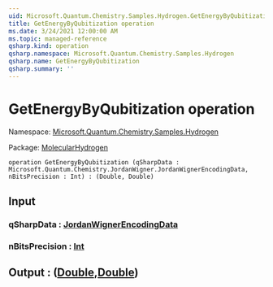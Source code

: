```yaml
---
uid: Microsoft.Quantum.Chemistry.Samples.Hydrogen.GetEnergyByQubitization
title: GetEnergyByQubitization operation
ms.date: 3/24/2021 12:00:00 AM
ms.topic: managed-reference
qsharp.kind: operation
qsharp.namespace: Microsoft.Quantum.Chemistry.Samples.Hydrogen
qsharp.name: GetEnergyByQubitization
qsharp.summary: ''
---
```


# GetEnergyByQubitization operation

Namespace: [Microsoft.Quantum.Chemistry.Samples.Hydrogen](xref:Microsoft.Quantum.Chemistry.Samples.Hydrogen)

Package: [MolecularHydrogen](https://nuget.org/packages/MolecularHydrogen)




```qsharp
operation GetEnergyByQubitization (qSharpData : Microsoft.Quantum.Chemistry.JordanWigner.JordanWignerEncodingData, nBitsPrecision : Int) : (Double, Double)
```


## Input

### qSharpData : [JordanWignerEncodingData](xref:Microsoft.Quantum.Chemistry.JordanWigner.JordanWignerEncodingData)




### nBitsPrecision : [Int](xref:microsoft.quantum.lang-ref.int)





## Output : ([Double](xref:microsoft.quantum.lang-ref.double),[Double](xref:microsoft.quantum.lang-ref.double))

